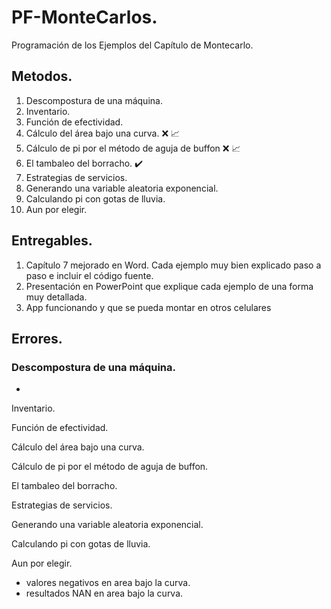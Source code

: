  # PF-MonteCarlos.
 
 Programación de los Ejemplos del Capítulo de Montecarlo.
 
 ## Metodos.
 
1.	Descompostura de una máquina. 
2.	Inventario.
3.	Función de efectividad.
4.	Cálculo del área bajo una curva. :x: :chart_with_upwards_trend:
5.	Cálculo de pi por el método de aguja de buffon :x: :chart_with_upwards_trend:
6. El tambaleo del borracho. :heavy_check_mark:
7.	Estrategias de servicios.
8.	Generando una variable aleatoria exponencial. 
9.	Calculando pi con gotas de lluvia.
10. Aun por elegir.

## Entregables.

1.	Capítulo 7 mejorado en Word. Cada ejemplo muy bien explicado paso a paso e incluir el código fuente.
2.	Presentación en PowerPoint que explique cada ejemplo de una forma muy detallada.
3.	App funcionando y que se pueda montar en otros celulares

## Errores.

### Descompostura de una máquina. 
- 
 
Inventario.

Función de efectividad.

Cálculo del área bajo una curva. 

Cálculo de pi por el método de aguja de buffon.

El tambaleo del borracho. 

Estrategias de servicios.

Generando una variable aleatoria exponencial. 

Calculando pi con gotas de lluvia.

Aun por elegir.

- valores negativos en area bajo la curva.
- resultados NAN en area bajo la curva.

